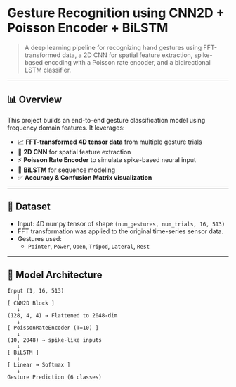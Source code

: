 # Gesture Recognition using CNN2D + Poisson Encoder + BiLSTM

> A deep learning pipeline for recognizing hand gestures using FFT-transformed data, a 2D CNN for spatial feature extraction, spike-based encoding with a Poisson rate encoder, and a bidirectional LSTM classifier.

---

## 📊 Overview

This project builds an end-to-end gesture classification model using frequency domain features. It leverages:

- 📈 **FFT-transformed 4D tensor data** from multiple gesture trials
- 🧠 **2D CNN** for spatial feature extraction
- ⚡ **Poisson Rate Encoder** to simulate spike-based neural input
- 🔁 **BiLSTM** for sequence modeling
- ✅ **Accuracy & Confusion Matrix visualization**

---

## 📁 Dataset

- Input: 4D numpy tensor of shape `(num_gestures, num_trials, 16, 513)`
- FFT transformation was applied to the original time-series sensor data.
- Gestures used:
  - `Pointer`, `Power`, `Open`, `Tripod`, `Lateral`, `Rest`

---

## 🧱 Model Architecture

```text
Input (1, 16, 513)
   │
[ CNN2D Block ]
   ↓
(128, 4, 4) → Flattened to 2048-dim
   ↓
[ PoissonRateEncoder (T=10) ]
   ↓
(10, 2048) → spike-like inputs
   ↓
[ BiLSTM ]
   ↓
[ Linear → Softmax ]
   ↓
Gesture Prediction (6 classes)
